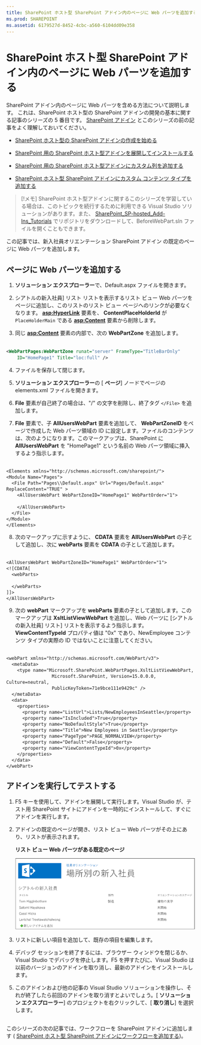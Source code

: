 ```yaml
---
title: SharePoint ホスト型 SharePoint アドイン内のページに Web パーツを追加する
ms.prod: SHAREPOINT
ms.assetid: 6179527d-8452-4cbc-a560-6104dd09e358
---
```



# SharePoint ホスト型 SharePoint アドイン内のページに Web パーツを追加する
SharePoint アドイン内のページに Web パーツを含める方法について説明します。
これは、SharePoint ホスト型の SharePoint アドインの開発の基本に関する記事のシリーズの 5 番目です。 [SharePoint アドイン](sharepoint-add-ins.md) とこのシリーズの前の記事をよく理解しておいてください。
  
    
    


-  [SharePoint ホスト型の SharePoint アドインの作成を始める](get-started-creating-sharepoint-hosted-sharepoint-add-ins.md)
    
  
-  [SharePoint 用の SharePoint ホスト型アドインを展開してインストールする](deploy-and-install-a-sharepoint-hosted-sharepoint-add-in.md)
    
  
-  [SharePoint 用の SharePoint ホスト型アドインにカスタム列を追加する](add-custom-columns-to-a-sharepoint-hostedsharepoint-add-in.md)
    
  
-  [SharePoint ホスト型 SharePoint アドインにカスタム コンテンツ タイプを追加する](add-a-custom-content-type-to-a-sharepoint-hostedsharepoint-add-in.md)
    
  

> [!メモ]
> SharePoint ホスト型アドインに関するこのシリーズを学習している場合は、このトピックを続行するために利用できる Visual Studio ソリューションがあります。また、 [SharePoint_SP-hosted_Add-Ins_Tutorials](https://github.com/OfficeDev/SharePoint_SP-hosted_Add-Ins_Tutorials) でリポジトリをダウンロードして、BeforeWebPart.sln ファイルを開くこともできます。
  
    
    

この記事では、新入社員オリエンテーション SharePoint アドイン の既定のページに Web パーツを追加します。
## ページに Web パーツを追加する


  
    
    

1. **ソリューション エクスプローラー**で、Default.aspx ファイルを開きます。 
    
  
2. シアトルの新入社員] リスト リストを表示するリスト ビュー Web パーツをページに追加し、このリストのリスト ビュー ページへのリンクが必要なくなります。 **<asp:HyperLink>** 要素を、 **ContentPlaceHolderId** が `PlaceHolderMain` である **<asp:Content>** 要素から削除します。
    
  
3. 同じ **<asp:Content>** 要素の内部で、次の **WebPartZone** を追加します。
    
  ```XML
  
<WebPartPages:WebPartZone runat="server" FrameType="TitleBarOnly"
      ID="HomePage1" Title="loc:full" />

  ```

4. ファイルを保存して閉じます。
    
  
5. **ソリューション エクスプローラー**の [ **ページ**] ノードでページの elements.xml ファイルを開きます。 
    
  
6. **File** 要素が自己終了の場合は、"/" の文字を削除し、終了タグ `</File>` を追加します。
    
  
7. **File** 要素で、子 **AllUsersWebPart** 要素を追加して、 **WebPartZoneID** をページで作成した Web パーツ領域の ID に設定します。ファイルのコンテンツは、次のようになります。このマークアップは、SharePoint に **AllUsersWebPart** を "HomePage1" という名前の Web パーツ領域に挿入するよう指示します。
    
  ```
  
<Elements xmlns="http://schemas.microsoft.com/sharepoint/">
  <Module Name="Pages">
    <File Path="Pages\\Default.aspx" Url="Pages/Default.aspx" ReplaceContent="TRUE" >
      <AllUsersWebPart WebPartZoneID="HomePage1" WebPartOrder="1">

      </AllUsersWebPart>
    </File>
  </Module>
</Elements>

  ```

8. 次のマークアップに示すように、 **CDATA** 要素を **AllUsersWebPart** の子として追加し、次に **webParts** 要素を **CDATA** の子として追加します。
    
  ```
  
<AllUsersWebPart WebPartZoneID="HomePage1" WebPartOrder="1">
  <![CDATA[
    <webParts>

    </webParts>
  ]]>
</AllUsersWebPart>
  ```

9. 次の **webPart** マークアップを **webParts** 要素の子として追加します。このマークアップは **XsltListViewWebPart** を追加し、Web パーツに [シアトルの新入社員] リスト] リストを表示するよう指示します。 **ViewContentTypeId** プロパティ値は "0x" であり、NewEmployee コンテンツ タイプの実際の ID ではないことに注意してください。
    
  ```
  
  <webPart xmlns="http://schemas.microsoft.com/WebPart/v3">
    <metaData>
      <type name="Microsoft.SharePoint.WebPartPages.XsltListViewWebPart, 
                   Microsoft.SharePoint, Version=15.0.0.0, Culture=neutral, 
                   PublicKeyToken=71e9bce111e9429c" />
    </metaData>
    <data>
      <properties>
        <property name="ListUrl">Lists/NewEmployeesInSeattle</property>
        <property name="IsIncluded">True</property>
        <property name="NoDefaultStyle">True</property>
        <property name="Title">New Employees in Seattle</property>
        <property name="PageType">PAGE_NORMALVIEW</property>
        <property name="Default">False</property>
        <property name="ViewContentTypeId">0x</property>
      </properties>
    </data>
  </webPart>
  ```


## アドインを実行してテストする


  
    
    

1. F5 キーを使用して、アドインを展開して実行します。Visual Studio が、テスト用 SharePoint サイトにアドインを一時的にインストールして、すぐにアドインを実行します。 
    
  
2. アドインの既定のページが開き、リスト ビュー Web パーツがその上にあり、リストが表示されます。 
    
   **リスト ビュー Web パーツがある既定のページ**

  

     ![Web パーツに "シアトルの新入社員" の一覧が表示されているアドインの既定のページです。](images/31e8e4b1-e2e6-416b-b360-9979a1f16fc7.PNG)
  

    
    
  
3. リストに新しい項目を追加して、既存の項目を編集します。
    
  
4. デバッグ セッションを終了するには、ブラウザー ウィンドウを閉じるか、Visual Studio でデバッグを停止します。F5 を押すたびに、Visual Studio は以前のバージョンのアドインを取り消し、最新のアドインをインストールします。
    
  
5. このアドインおよび他の記事の Visual Studio ソリューションを操作し、それが終了したら前回のアドインを取り消すとよいでしょう。[ **ソリューション エクスプローラー**] のプロジェクトを右クリックして、[ **取り消し**] を選択します。
    
  

## 
<a name="Nextsteps"> </a>

このシリーズの次の記事では、ワークフローを SharePoint アドインに追加します ( [SharePoint ホスト型 SharePoint アドインにワークフローを追加する](add-a-workflow-to-a-sharepoint-hosted-sharepoint-add-in.md))。
  
    
    

